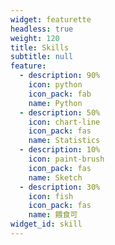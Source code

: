 ```yaml
---
widget: featurette
headless: true
weight: 120
title: Skills
subtitle: null
feature:
  - description: 90%
    icon: python
    icon_pack: fab
    name: Python
  - description: 50%
    icon: chart-line
    icon_pack: fas
    name: Statistics
  - description: 10%
    icon: paint-brush
    icon_pack: fas
    name: Sketch
  - description: 30%
    icon: fish
    icon_pack: fas
    name: 餵食可
widget_id: skill
---
```

